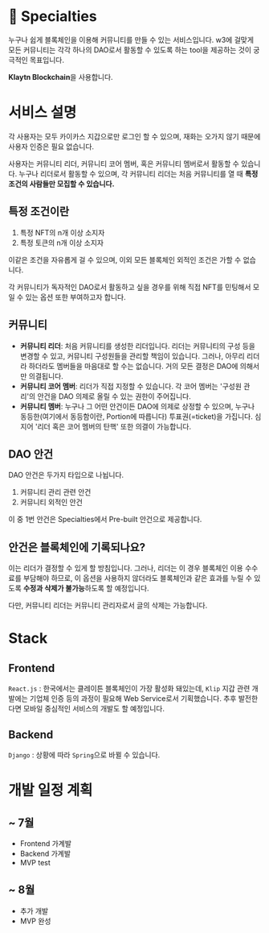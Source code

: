 # 🔮 Specialties

누구나 쉽게 블록체인을 이용해 커뮤니티를 만들 수 있는 서비스입니다. w3에 걸맞게 모든 커뮤니티는 각각 하나의 DAO로서 활동할 수 있도록 하는 tool을 제공하는 것이 궁극적인 목표입니다.

**Klaytn Blockchain**을 사용합니다.

# 서비스 설명

각 사용자는 모두 카이카스 지갑으로만 로그인 할 수 있으며, 재화는 오가지 않기 때문에 사용자 인증은 필요 없습니다.

사용자는 커뮤니티 리더, 커뮤니티 코어 멤버, 혹은 커뮤니티 멤버로서 활동할 수 있습니다. 누구나 리더로서 활동할 수 있으며, 각 커뮤니티 리더는 처음 커뮤니티를 열 때 **특정 조건의 사람들만 모집할 수 있습니다.**

## 특정 조건이란

1. 특정 NFT의 n개 이상 소지자
2. 특정 토큰의 n개 이상 소지자

이같은 조건을 자유롭게 걸 수 있으며, 이외 모든 블록체인 외적인 조건은 가할 수 없습니다.

각 커뮤니티가 독자적인 DAO로서 활동하고 싶을 경우를 위해 직접 NFT를 민팅해서 모일 수 있는 옵션 또한 부여하고자 합니다.

## 커뮤니티

- **커뮤니티 리더**: 처음 커뮤니티를 생성한 리더입니다. 리더는 커뮤니티의 구성 등을 변경할 수 있고, 커뮤니티 구성원들을 관리할 책임이 있습니다. 그러나, 아무리 리더라 하더라도 멤버들을 마음대로 할 수는 없습니다. 거의 모든 결정은 DAO에 의해서만 의결됩니다.
- **커뮤니티 코어 멤버**: 리더가 직접 지정할 수 있습니다. 각 코어 멤버는 '구성원 관리'의 안건을 DAO 의제로 올릴 수 있는 권한이 주어집니다.
- **커뮤니티 멤버**: 누구나 그 어떤 안건이든 DAO에 의제로 상정할 수 있으며, 누구나 동등한(여기에서 동등함이란, Portion에 따릅니다) 투표권(=ticket)을 가집니다. 심지어 '리더 혹은 코어 멤버의 탄핵' 또한 의결이 가능합니다.

## DAO 안건

DAO 안건은 두가지 타입으로 나뉩니다.

1. 커뮤니티 관리 관련 안건
2. 커뮤니티 외적인 안건

이 중 1번 안건은 Specialties에서 Pre-built 안건으로 제공합니다.

## 안건은 블록체인에 기록되나요?

이는 리더가 결정할 수 있게 할 방침입니다. 그러나, 리더는 이 경우 블록체인 이용 수수료를 부담해야 하므로, 이 옵션을 사용하지 않더라도 블록체인과 같은 효과를 누릴 수 있도록 **수정과 삭제가 불가능**하도록 할 예정입니다.

다만, 커뮤니티 리더는 커뮤니티 관리자로서 글의 삭제는 가능합니다.

# Stack

## Frontend

`React.js` : 한국에서는 클레이튼 블록체인이 가장 활성화 돼있는데, `Klip` 지갑 관련 개발에는 기업체 인증 등의 과정이 필요해 Web Service로서 기획했습니다. 추후 발전한다면 모바일 중심적인 서비스의 개발도 할 예정입니다.

## Backend

`Django` : 상황에 따라 `Spring`으로 바뀔 수 있습니다.

# 개발 일정 계획

## ~ 7월

- Frontend 가계발
- Backend 가계발
- MVP test

## ~ 8월

- 추가 개발
- MVP 완성
